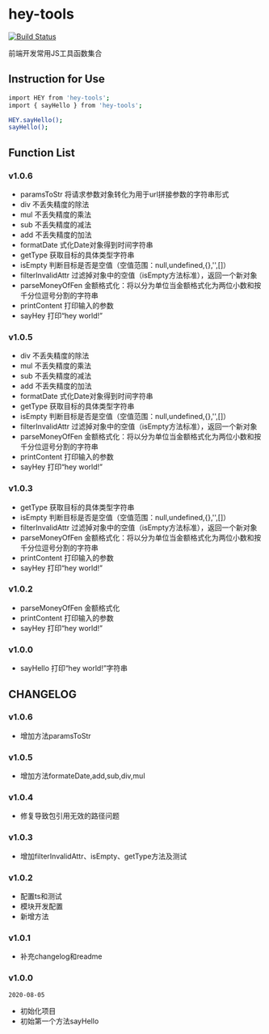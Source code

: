 # hey-tools

[![Build Status](https://travis-ci.org/HEYAN123/hey-tools.svg?branch=master)](https://travis-ci.org/HEYAN123/hey-tools)

前端开发常用JS工具函数集合

## Instruction for Use

```bash
import HEY from 'hey-tools';
import { sayHello } from 'hey-tools';

HEY.sayHello();
sayHello();
```

## Function List

### v1.0.6

- paramsToStr 将请求参数对象转化为用于url拼接参数的字符串形式
- div 不丢失精度的除法
- mul 不丢失精度的乘法
- sub 不丢失精度的减法
- add 不丢失精度的加法
- formatDate 式化Date对象得到时间字符串
- getType 获取目标的具体类型字符串
- isEmpty 判断目标是否是空值（空值范围：null,undefined,{},'',[]）
- filterInvalidAttr 过滤掉对象中的空值（isEmpty方法标准），返回一个新对象
- parseMoneyOfFen 金额格式化：将以分为单位当金额格式化为两位小数和按千分位逗号分割的字符串
- printContent 打印输入的参数
- sayHey 打印“hey world!”

### v1.0.5

- div 不丢失精度的除法
- mul 不丢失精度的乘法
- sub 不丢失精度的减法
- add 不丢失精度的加法
- formatDate 式化Date对象得到时间字符串
- getType 获取目标的具体类型字符串
- isEmpty 判断目标是否是空值（空值范围：null,undefined,{},'',[]）
- filterInvalidAttr 过滤掉对象中的空值（isEmpty方法标准），返回一个新对象
- parseMoneyOfFen 金额格式化：将以分为单位当金额格式化为两位小数和按千分位逗号分割的字符串
- printContent 打印输入的参数
- sayHey 打印“hey world!”

### v1.0.3

- getType 获取目标的具体类型字符串
- isEmpty 判断目标是否是空值（空值范围：null,undefined,{},'',[]）
- filterInvalidAttr 过滤掉对象中的空值（isEmpty方法标准），返回一个新对象
- parseMoneyOfFen 金额格式化：将以分为单位当金额格式化为两位小数和按千分位逗号分割的字符串
- printContent 打印输入的参数
- sayHey 打印“hey world!”

### v1.0.2

- parseMoneyOfFen 金额格式化
- printContent 打印输入的参数
- sayHey 打印“hey world!”

### v1.0.0

- sayHello 打印“hey world!”字符串

## CHANGELOG

### v1.0.6

- 增加方法paramsToStr

### v1.0.5

- 增加方法formateDate,add,sub,div,mul

### v1.0.4

- 修复导致包引用无效的路径问题

### v1.0.3

- 增加filterInvalidAttr、isEmpty、getType方法及测试

### v1.0.2

- 配置ts和测试
- 模块开发配置
- 新增方法

### v1.0.1

- 补充changelog和readme

### v1.0.0

```2020-08-05```

- 初始化项目
- 初始第一个方法sayHello
